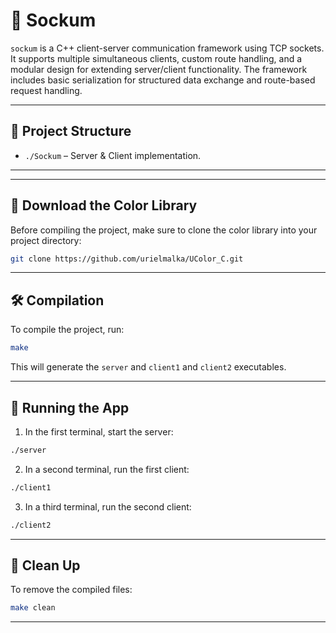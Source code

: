

# 🧦 Sockum

`sockum` is a C++ client-server communication framework using TCP sockets. It supports multiple simultaneous clients, custom route handling, and a modular design for extending server/client functionality. The framework includes basic serialization for structured data exchange and route-based request handling.

---

## 📁 Project Structure

- `./Sockum` – Server & Client implementation.

---

---

## 🎨 Download the Color Library

Before compiling the project, make sure to clone the color library into your project directory:

```bash
git clone https://github.com/urielmalka/UColor_C.git
```

---

## 🛠️ Compilation

To compile the project, run:

```bash
make
```

This will generate the `server` and `client1` and `client2` executables.

---

## 🚀 Running the App

1. In the first terminal, start the server:

```bash
./server
```

2. In a second terminal, run the first client:

```bash
./client1
```

3. In a third terminal, run the second client:

```bash
./client2
```

---

## 🧹 Clean Up

To remove the compiled files:

```bash
make clean
```

---
